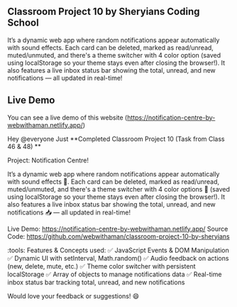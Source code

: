 ## Classroom Project 10 by Sheryians Coding School

It’s a dynamic web app where random notifications appear automatically with sound effects. Each card can be deleted, marked as read/unread, muted/unmuted, and there's a theme switcher with 4 color option (saved using localStorage so your theme stays even after closing the browser!). It also features a live inbox status bar showing the total, unread, and new notifications — all updated in real-time!

## Live Demo

You can see a live demo of this website (https://notification-centre-by-webwithaman.netlify.app/)

Hey @everyone Just **Completed Classroom Project 10 (Task from Class 46 & 48) **

Project: Notification Centre!

It’s a dynamic web app where random notifications appear automatically with sound effects :musical_note:. Each card can be deleted, marked as read/unread, muted/unmuted, and there's a theme switcher with 4 color options :rainbow: (saved using localStorage so your theme stays even after closing the browser!). It also features a live inbox status bar showing the total, unread, and new notifications :inbox_tray: — all updated in real-time!

Live Demo: https://notification-centre-by-webwithaman.netlify.app/
Source Code: https://github.com/webwithaman/classroom-project-10-by-sheryians

:tools: Features & Concepts used:
:white_check_mark: JavaScript Events & DOM Manipulation
:white_check_mark: Dynamic UI with setInterval, Math.random()
:white_check_mark: Audio feedback on actions (new, delete, mute, etc.)
:white_check_mark: Theme color switcher with persistent localStorage
:white_check_mark: Array of objects to manage notifications data
:white_check_mark: Real-time inbox status bar tracking total, unread, and new notifications

Would love your feedback or suggestions! :smile:

